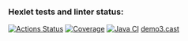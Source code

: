 ### Hexlet tests and linter status:
[![Actions Status](https://github.com/Lakever/java-project-71/actions/workflows/hexlet-check.yml/badge.svg)](https://github.com/Lakever/java-project-71/actions)
[![Coverage](https://sonarcloud.io/api/project_badges/measure?project=Lakever_java-project-71&metric=coverage)](https://sonarcloud.io/summary/new_code?id=Lakever_java-project-71)
[![Java CI](https://github.com/Lakever/java-project-71/actions/workflows/build.yml/badge.svg)](https://github.com/Lakever/java-project-71/actions/workflows/build.yml)
[demo3.cast](asciinema/demo3.cast)